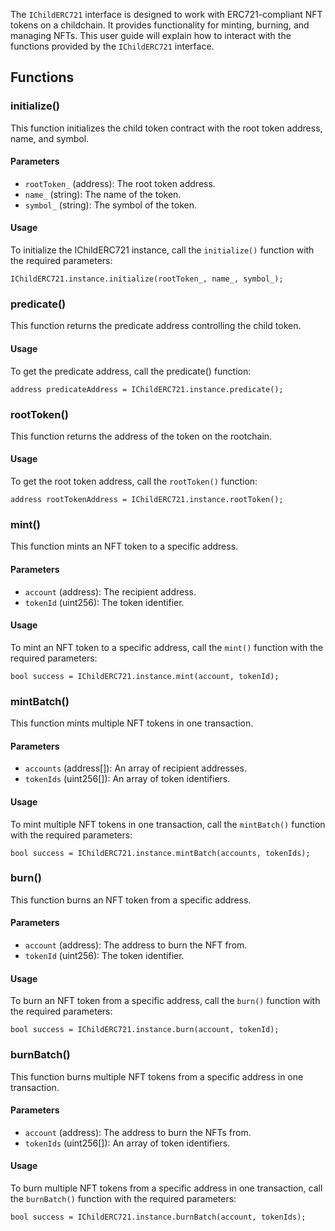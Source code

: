 The `IChildERC721` interface is designed to work with ERC721-compliant NFT tokens on a childchain. It provides functionality for minting, burning, and managing NFTs. This user guide will explain how to interact with the functions provided by the `IChildERC721` interface.

## Functions

### initialize()

This function initializes the child token contract with the root token address, name, and symbol.

#### Parameters

- `rootToken_` (address): The root token address.
- `name_` (string): The name of the token.
- `symbol_` (string): The symbol of the token.

#### Usage

To initialize the IChildERC721 instance, call the `initialize()` function with the required parameters:

```solidity
IChildERC721.instance.initialize(rootToken_, name_, symbol_);
```

### predicate()

This function returns the predicate address controlling the child token.

#### Usage

To get the predicate address, call the predicate() function:

```solidity
address predicateAddress = IChildERC721.instance.predicate();
```

### rootToken()

This function returns the address of the token on the rootchain.

#### Usage

To get the root token address, call the `rootToken()` function:

```solidity
address rootTokenAddress = IChildERC721.instance.rootToken();
```

### mint()

This function mints an NFT token to a specific address.

#### Parameters

- `account` (address): The recipient address.
- `tokenId` (uint256): The token identifier.

#### Usage

To mint an NFT token to a specific address, call the `mint()` function with the required parameters:

```solidity
bool success = IChildERC721.instance.mint(account, tokenId);
```

### mintBatch()

This function mints multiple NFT tokens in one transaction.

#### Parameters

- `accounts` (address[]): An array of recipient addresses.
- `tokenIds` (uint256[]): An array of token identifiers.

#### Usage

To mint multiple NFT tokens in one transaction, call the `mintBatch()` function with the required parameters:

```solidity
bool success = IChildERC721.instance.mintBatch(accounts, tokenIds);
```

### burn()

This function burns an NFT token from a specific address.

#### Parameters

- `account` (address): The address to burn the NFT from.
- `tokenId` (uint256): The token identifier.

#### Usage

To burn an NFT token from a specific address, call the `burn()` function with the required parameters:

```solidity
bool success = IChildERC721.instance.burn(account, tokenId);
```

### burnBatch()

This function burns multiple NFT tokens from a specific address in one transaction.

#### Parameters

- `account` (address): The address to burn the NFTs from.
- `tokenIds` (uint256[]): An array of token identifiers.

#### Usage

To burn multiple NFT tokens from a specific address in one transaction, call the `burnBatch()` function with the required parameters:

```solidity
bool success = IChildERC721.instance.burnBatch(account, tokenIds);
```
